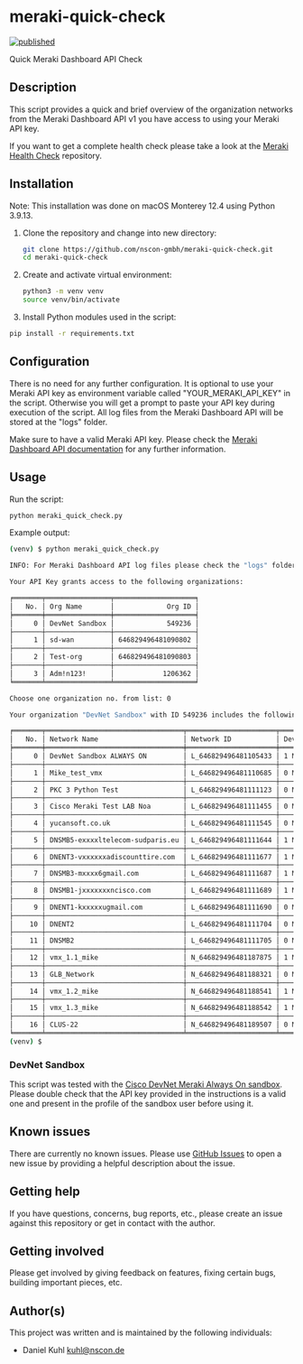 # meraki-quick-check

[![published](https://static.production.devnetcloud.com/codeexchange/assets/images/devnet-published.svg)](https://developer.cisco.com/codeexchange/github/repo/nscon-gmbh/meraki-quick-check)

Quick Meraki Dashboard API Check

## Description

This script provides a quick and brief overview of the organization networks from the Meraki Dashboard API v1 you have access to using your Meraki API key.

If you want to get a complete health check please take a look at the [Meraki Health Check](https://developer.cisco.com/codeexchange/github/repo/obrigg/meraki-health-check/) repository.

## Installation

Note: This installation was done on macOS Monterey 12.4 using Python 3.9.13.

1. Clone the repository and change into new directory:

    ```bash
    git clone https://github.com/nscon-gmbh/meraki-quick-check.git
    cd meraki-quick-check
    ```

2. Create and activate virtual environment:

    ```bash
    python3 -m venv venv
    source venv/bin/activate
    ```

3. Install Python modules used in the script:

```bash
pip install -r requirements.txt
```

## Configuration

There is no need for any further configuration. It is optional to use your Meraki API key as environment variable called "YOUR_MERAKI_API_KEY" in the script. Otherwise you will get a prompt to paste your API key during execution of the script. All log files from the Meraki Dashboard API will be stored at the "logs" folder.

Make sure to have a valid Meraki API key. Please check the [Meraki Dashboard API documentation](https://developer.cisco.com/meraki/api-v1/) for any further information.

## Usage

Run the script:

```bash
python meraki_quick_check.py
```

Example output:

```bash
(venv) $ python meraki_quick_check.py

INFO: For Meraki Dashboard API log files please check the "logs" folder.

Your API Key grants access to the following organizations:

╒═══════╤════════════════╤════════════════════╕
│   No. │ Org Name       │             Org ID │
╞═══════╪════════════════╪════════════════════╡
│     0 │ DevNet Sandbox │             549236 │
├───────┼────────────────┼────────────────────┤
│     1 │ sd-wan         │ 646829496481090802 │
├───────┼────────────────┼────────────────────┤
│     2 │ Test-org       │ 646829496481090803 │
├───────┼────────────────┼────────────────────┤
│     3 │ Adm!n123!      │            1206362 │
╘═══════╧════════════════╧════════════════════╛

Choose one organization no. from list: 0

Your organization "DevNet Sandbox" with ID 549236 includes the following networks:

╒═══════╤══════════════════════════════════╤══════════════════════╤════════════════════════════════════╤════════════════════╤════════════════════╕
│   No. │ Network Name                     │ Network ID           │ Devices                            │ Clients last 24h   │ Traffic last 24h   │
╞═══════╪══════════════════════════════════╪══════════════════════╪════════════════════════════════════╪════════════════════╪════════════════════╡
│     0 │ DevNet Sandbox ALWAYS ON         │ L_646829496481105433 │ 1 MX(s), 2 MS(s), 4 MR(s), 0 MV(s) │ 0 On / 0 Off       │ n/a                │
├───────┼──────────────────────────────────┼──────────────────────┼────────────────────────────────────┼────────────────────┼────────────────────┤
│     1 │ Mike_test_vmx                    │ L_646829496481110685 │ 0 MX(s), 0 MS(s), 0 MR(s), 0 MV(s) │ 0 On / 0 Off       │ n/a                │
├───────┼──────────────────────────────────┼──────────────────────┼────────────────────────────────────┼────────────────────┼────────────────────┤
│     2 │ PKC 3 Python Test                │ L_646829496481111123 │ 0 MX(s), 0 MS(s), 0 MR(s), 0 MV(s) │ 0 On / 0 Off       │ n/a                │
├───────┼──────────────────────────────────┼──────────────────────┼────────────────────────────────────┼────────────────────┼────────────────────┤
│     3 │ Cisco Meraki Test LAB Noa        │ L_646829496481111455 │ 0 MX(s), 0 MS(s), 0 MR(s), 0 MV(s) │ 0 On / 0 Off       │ n/a                │
├───────┼──────────────────────────────────┼──────────────────────┼────────────────────────────────────┼────────────────────┼────────────────────┤
│     4 │ yucansoft.co.uk                  │ L_646829496481111545 │ 0 MX(s), 0 MS(s), 0 MR(s), 0 MV(s) │ 0 On / 0 Off       │ n/a                │
├───────┼──────────────────────────────────┼──────────────────────┼────────────────────────────────────┼────────────────────┼────────────────────┤
│     5 │ DNSMB5-exxxxltelecom-sudparis.eu │ L_646829496481111644 │ 1 MX(s), 0 MS(s), 1 MR(s), 0 MV(s) │ 0 On / 0 Off       │ n/a                │
├───────┼──────────────────────────────────┼──────────────────────┼────────────────────────────────────┼────────────────────┼────────────────────┤
│     6 │ DNENT3-vxxxxxxadiscounttire.com  │ L_646829496481111677 │ 1 MX(s), 1 MS(s), 1 MR(s), 1 MV(s) │ 0 On / 0 Off       │ n/a                │
├───────┼──────────────────────────────────┼──────────────────────┼────────────────────────────────────┼────────────────────┼────────────────────┤
│     7 │ DNSMB3-mxxxx6gmail.com           │ L_646829496481111687 │ 1 MX(s), 1 MS(s), 2 MR(s), 0 MV(s) │ 0 On / 0 Off       │ n/a                │
├───────┼──────────────────────────────────┼──────────────────────┼────────────────────────────────────┼────────────────────┼────────────────────┤
│     8 │ DNSMB1-jxxxxxxxncisco.com        │ L_646829496481111689 │ 1 MX(s), 1 MS(s), 2 MR(s), 0 MV(s) │ 0 On / 0 Off       │ n/a                │
├───────┼──────────────────────────────────┼──────────────────────┼────────────────────────────────────┼────────────────────┼────────────────────┤
│     9 │ DNENT1-kxxxxxugmail.com          │ L_646829496481111690 │ 0 MX(s), 0 MS(s), 0 MR(s), 0 MV(s) │ 0 On / 0 Off       │ n/a                │
├───────┼──────────────────────────────────┼──────────────────────┼────────────────────────────────────┼────────────────────┼────────────────────┤
│    10 │ DNENT2                           │ L_646829496481111704 │ 0 MX(s), 0 MS(s), 0 MR(s), 0 MV(s) │ 0 On / 0 Off       │ n/a                │
├───────┼──────────────────────────────────┼──────────────────────┼────────────────────────────────────┼────────────────────┼────────────────────┤
│    11 │ DNSMB2                           │ L_646829496481111705 │ 0 MX(s), 1 MS(s), 1 MR(s), 0 MV(s) │ 0 On / 0 Off       │ n/a                │
├───────┼──────────────────────────────────┼──────────────────────┼────────────────────────────────────┼────────────────────┼────────────────────┤
│    12 │ vmx_1.1_mike                     │ N_646829496481187875 │ 1 MX(s), 0 MS(s), 0 MR(s), 0 MV(s) │ 0 On / 0 Off       │ n/a                │
├───────┼──────────────────────────────────┼──────────────────────┼────────────────────────────────────┼────────────────────┼────────────────────┤
│    13 │ GLB_Network                      │ N_646829496481188321 │ 0 MX(s), 0 MS(s), 0 MR(s), 0 MV(s) │ 0 On / 0 Off       │ n/a                │
├───────┼──────────────────────────────────┼──────────────────────┼────────────────────────────────────┼────────────────────┼────────────────────┤
│    14 │ vmx_1.2_mike                     │ N_646829496481188541 │ 1 MX(s), 0 MS(s), 0 MR(s), 0 MV(s) │ 0 On / 0 Off       │ n/a                │
├───────┼──────────────────────────────────┼──────────────────────┼────────────────────────────────────┼────────────────────┼────────────────────┤
│    15 │ vmx_1.3_mike                     │ N_646829496481188542 │ 1 MX(s), 0 MS(s), 0 MR(s), 0 MV(s) │ 0 On / 0 Off       │ n/a                │
├───────┼──────────────────────────────────┼──────────────────────┼────────────────────────────────────┼────────────────────┼────────────────────┤
│    16 │ CLUS-22                          │ N_646829496481189507 │ 0 MX(s), 0 MS(s), 0 MR(s), 2 MV(s) │ 0 On / 0 Off       │ n/a                │
╘═══════╧══════════════════════════════════╧══════════════════════╧════════════════════════════════════╧════════════════════╧════════════════════╛
(venv) $ 
```

### DevNet Sandbox

This script was tested with the [Cisco DevNet Meraki Always On sandbox](https://devnetsandbox.cisco.com/RM/Diagram/Index/a9487767-deef-4855-b3e3-880e7f39eadc?diagramType=Topology). Please double check that the API key provided in the instructions is a valid one and present in the profile of the sandbox user before using it.

## Known issues

There are currently no known issues. Please use [GitHub Issues](https://github.com/nscon-gmbh/meraki-quick-check/issues) to open a new issue by providing a helpful description about the issue.

## Getting help

If you have questions, concerns, bug reports, etc., please create an issue against this repository or get in contact with the author.

## Getting involved

Please get involved by giving feedback on features, fixing certain bugs, building important pieces, etc.

## Author(s)

This project was written and is maintained by the following individuals:

* Daniel Kuhl <kuhl@nscon.de>
